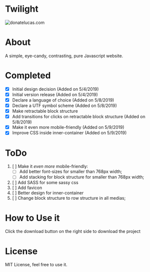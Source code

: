 # Twilight 

![donatelucas.com](https://github.com/donatelucas/donatelucas.com/blob/master/img/screenshot01.png)

# About
A simple, eye-candy, contrasting, pure Javascript website.

# Completed
- [x] Initial design decision (Added on 5/4/2019)
- [x] Initial version release (Added on 5/4/2019)
- [x] Declare a language of choice (Added on 5/8/2019)
- [x] Declare a UTF symbol scheme (Added on 5/8/2019)
- [x] Make retractable block structure
- [x] Add transitions for clicks on retractable block structure (Added on 5/8/2019)
- [x] Make it even more mobile-friendly (Added on 5/9/2019)
- [x] Improve CSS inside inner-container (Added on 5/9/2019)

# ToDo
1. [ ] Make it *even more* mobile-friendly:
    - [ ] Add better font-sizes for smaller than 768px width;
    - [ ] Add stacking for block structure for smaller than 768px width;
2. [ ] Add SASS for some sassy css
3. [ ] Add favicon
4. [ ] Better design for inner-container
5. [ ] Change block structure to row structure in all medias;

# How to Use it
Click the download button on the right side to download the project

# License
MIT License, feel free to use it.
